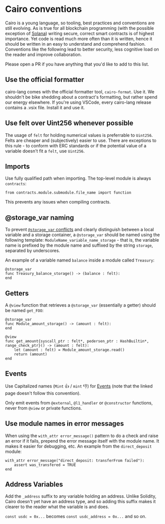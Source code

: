 # Cairo conventions

Cairo is a young language, so tooling, best practices and conventions are still evolving. As is true for all blockchain programming (with the possible exception of [Solana](https://twitter.com/KyleSamani/status/1418661490274439169)) writing secure, correct smart contracts is of highest importance. Yet code is read much more often than it is written, hence it should be written in an easy to understand and comprehend fashion. Conventions like the following lead to better security, less cognitive load on the reader and improve collaboration.

Please open a PR if you have anything that you'd like to add to this list.

## Use the official formatter

cairo-lang comes with the official formatter tool, `cairo-format`. Use it. We shouldn't be bike shedding about a contract's formatting, but rather spend our energy elsewhere. If you're using VSCode, every cairo-lang release contains a .vsix file. Install it and use it.

## Use felt over Uint256 whenever possible

The usage of `felt` for holding numerical values is preferrable to `Uint256`. Felts are cheaper and (subjectively) easier to use. There are exceptions to this rule - to conform with ERC standards or if the potential value of a variable doesn't fit a `felt`, use `Uint256`.

## Imports

Use fully qualified path when importing. The top-level module is always `contracts`:

```cairo
from contracts.module.submodule.file_name import function
```

This prevents any issues when compiling contracts.

## @storage_var naming

To prevent [`@storage_var` conflicts](https://github.com/crytic/amarna/issues/10) and clearly distinguish between a local variable and a storage container, a `@storage_var` should be named using the following template: `ModuleName_variable_name_storage` - that is, the variable name is prefixed by the module name and suffixed by the string `storage`, separated by underscores.

An example of a variable named `balance` inside a module called `Treasury`:

```cairo
@storage_var
func Treasury_balance_storage() -> (balance : felt):
end
```

## Getters

A `@view` function that retrieves a `@storage_var` (essentially a getter) should be named `get_FOO`:

```cairo
@storage_var
func Module_amount_storage() -> (amount : felt):
end

@view
func get_amount{syscall_ptr : felt*, pedersen_ptr : HashBuiltin*, range_check_ptr}() -> (amount : felt):
    let (amount : felt) = Module_amount_storage.read()
    return (amount)
end
```

## Events

Use Capitalized names (`Mint` 👍 / `mint` 👎) for [Events](https://www.cairo-lang.org/docs/hello_starknet/events.html) (note that the linked page doesn't follow this convention).

Only emit events from `@external`, `@l1_handler` or `@constructor` functions, never from `@view` or private functions.

## Use module names in error messages

When using the `with_attr error_message()` pattern to do a check and raise an error if it fails, prepend the error message itself with the module name. It makes it easier for debugging, etc. An example from the `direct_deposit` module:

```cairo
with_attr error_message("direct_deposit: transferFrom failed"):
    assert was_transfered = TRUE
end
```

## Address Variables
Add the `_address` suffix to any variable holding an address. Unlike Solidity, Cairo doesn't yet have an address type, and so adding this suffix makes it clearer to the reader what the variable is and does.

`const usdc = 0x...` becomes `const usdc_address = 0x...` and so on.

